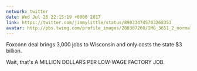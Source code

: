 ```yaml
---
network: twitter
date: Wed Jul 26 22:15:19 +0000 2017
link: https://twitter.com/jimmylittle/status/890334745703268353
avatar: http://pbs.twimg.com/profile_images/280307260/IMG_3651_2_normal.jpg
---
```


Foxconn deal brings 3,000 jobs to Wisconsin and only costs the state $3 billion. 

Wait, that's A MILLION DOLLARS PER LOW-WAGE FACTORY JOB.
